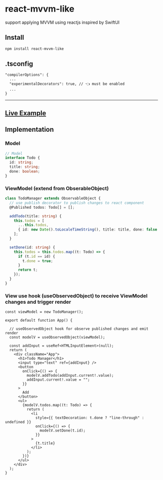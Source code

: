 # react-mvvm-like
support applying MVVM using reactjs inspired by SwiftUI

## Install 
```bash
npm install react-mvvm-like
```

## .tsconfig
```
"compilerOptions": {
  ...
  "experimentalDecorators": true, // 👈️ must be enabled
  ...
}
```

____
## [Live Example](https://codesandbox.io/s/react-mvvm-experiment-5w10dk)


## Implementation 
### Model
```ts
// Model
interface Todo {
  id: string;
  title: string;
  done: boolean;
}
```



### ViewModel (extend from ObserableObject)
```ts
class TodoManager extends ObservableObject {
  // use publish decorator to publish changes to react component 
  @Published todos: Todo[] = [];

  addTodo(title: string) {
    this.todos = [
      ...this.todos,
      { id: new Date().toLocaleTimeString(), title: title, done: false }
    ];
  }

  setDone(id: string) {
    this.todos = this.todos.map((t: Todo) => {
      if (t.id == id) {
        t.done = true;
      }
      return t;
    });
  }
}
```

### View use hook (useObservedObject) to receive ViewModel changes and trigger render
```tsx
const viewModel = new TodoManager();

export default function App() {

  // useObservedObject hook for observe published changes and emit render
  const modelV = useObservedObject(viewModel);

  const addInput = useRef<HTMLInputElement>(null);
  return (
    <div className="App">
      <h1>Todo Manager</h1>
      <input type="text" ref={addInput} />
      <button
        onClick={() => {
          modelV.addTodo(addInput.current!.value);
          addInput.current!.value = "";
        }}
      >
        Add
      </button>
      <ul>
        {modelV.todos.map((t: Todo) => {
          return (
            <li
              style={{ textDecoration: t.done ? "line-through" : undefined }}
              onClick={() => {
                modelV.setDone(t.id);
              }}
            >
              {t.title}
            </li>
          );
        })}
      </ul>
    </div>
  );
}
```